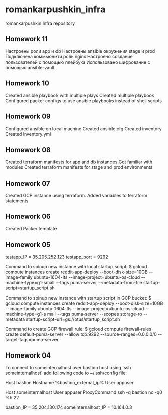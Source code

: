 # romankarpushkin_infra
romankarpushkin Infra repository

## Homework 11

Настроены роли app и db
Настроены ansible окружения stage и prod
Подключена коммьюнити роль nginx
Настроено создание пользователей с помощью плейбука
Использовано шифрование с помощью ansible-vault

## Homework 10

Created ansible playbook with multiple plays
Created multiple playbook
Configured packer configs to use ansible playbooks instead of shell scripts

## Homework 09

Configured ansible on local machine
Created ansible.cfg
Created inventory
Created inventory.yml

## Homework 08
Created terraform manifests for app and db instances
Got familiar with modules
Created terraform manifests for stage and prod environments

## Homework 07
Created GCP instance using terraform.
Added variables to terraform statements

## Homework 06
Created Packer template

## Homework 05
testapp_IP = 35.205.252.123 testapp_port = 9292

Command to spinup new instance with local startup script: $ gcloud compute instances create reddit-app-deploy --boot-disk-size=10GB --image-family ubuntu-1604-lts --image-project=ubuntu-os-cloud --machine-type=g1-small --tags puma-server --metadata-from-file startup-script=startup_script.sh

Command to spinup new instance with startup script in GCP bucket: $ gcloud compute instances create reddit-app-deploy --boot-disk-size=10GB --image-family ubuntu-1604-lts --image-project=ubuntu-os-cloud --machine-type=g1-s mall --tags puma-server --scopes storage-ro --metadata startup-script-url=gs://otus/startup_script.sh

Command to create GCP firewall rule: $ gcloud compute firewall-rules create default-puma-server --allow tcp:9292 --source-ranges=0.0.0.0/0 --target-tags=puma-server

## Homework 04
To connect to someinternalhost over bastion host using 'ssh someinternalhost' add following code to ~/.ssh/config file:

Host bastion Hostname %bastion_external_ip% User appuser

Host someinternalhost User appuser ProxyCommand ssh -q bastion nc -q0 %h 22

bastion_IP = 35.204.130.174 someinternalhost_IP = 10.164.0.3


